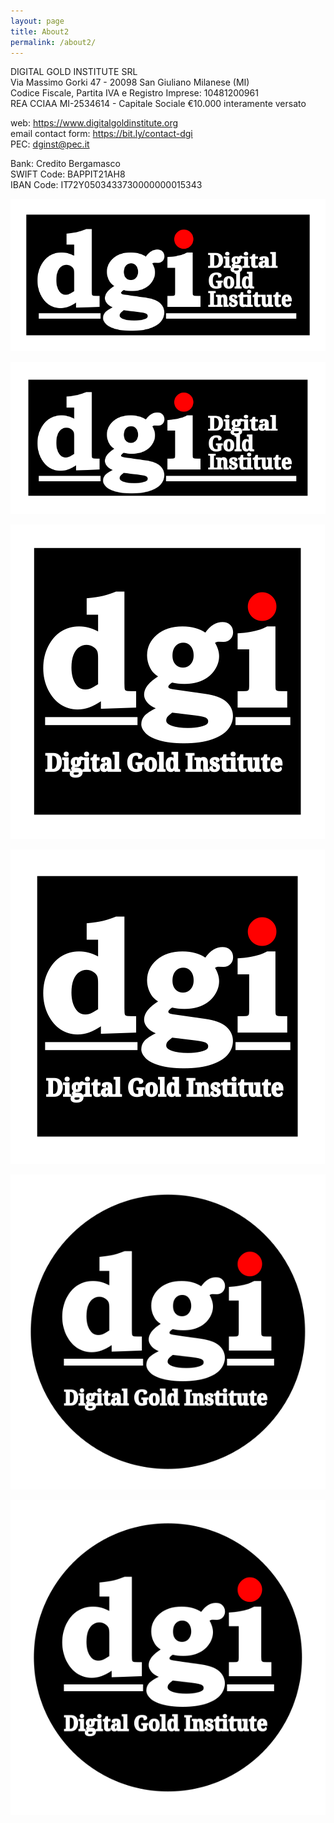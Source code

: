 ```yaml
---
layout: page
title: About2
permalink: /about2/
---
```


DIGITAL GOLD INSTITUTE SRL  
Via Massimo Gorki 47 - 20098 San Giuliano Milanese (MI)  
Codice Fiscale, Partita IVA e Registro Imprese: 10481200961  
REA CCIAA MI-2534614 - Capitale Sociale €10.000 interamente versato

web: <https://www.digitalgoldinstitute.org>  
email contact form: <https://bit.ly/contact-dgi>  
PEC: [dginst@pec.it](mailto:dginst@pec.it)

Bank: Credito Bergamasco  
SWIFT Code: BAPPIT21AH8  
IBAN Code: IT72Y0503433730000000015343

[![Digital Gold Institute SVG Logo](/images/logo/dgi-hor-noborder-neg.svg)](/images/logo/dgi-hor-noborder-neg.svg)

[![Digital Gold Institute SVG Logo](/images/logo/dgi-hor-border-neg.svg)](/images/logo/dgi-hor-border-neg.svg)

[![Digital Gold Institute SVG Logo](/images/logo/dgi-square-noborder-neg.svg)](/images/logo/dgi-square-noborder-neg.svg)

[![Digital Gold Institute SVG Logo](/images/logo/dgi-square-border-neg.svg)](/images/logo/dgi-square-border-neg.svg)

[![Digital Gold Institute SVG Logo](/images/logo/dgi-round-noborder-neg.svg)](/images/logo/dgi-round-noborder-neg.svg)

[![Digital Gold Institute SVG Logo](/images/logo/dgi-round-border-neg.svg)](/images/logo/dgi-round-border-neg.svg)
